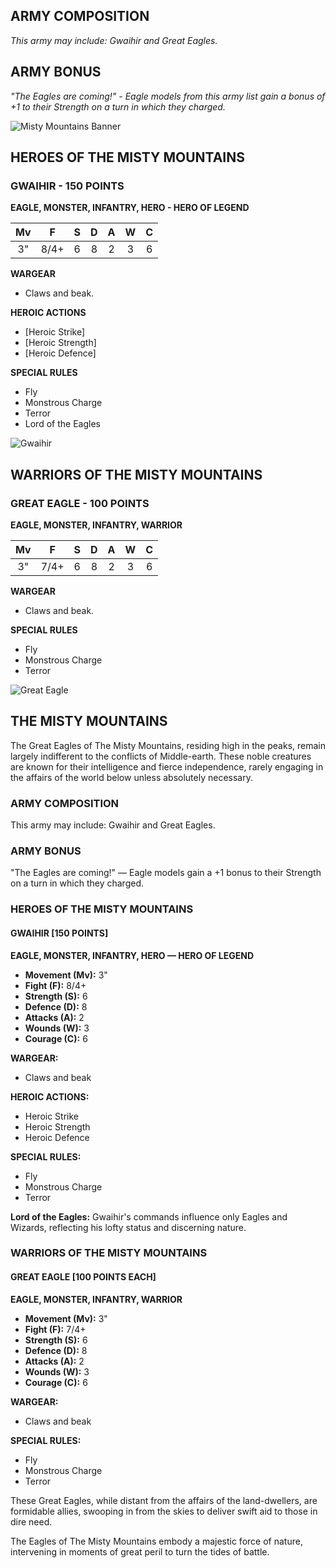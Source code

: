 ﻿## ARMY COMPOSITION

*This army may include: Gwaihir and Great Eagles.*

## ARMY BONUS

*"The Eagles are coming!" - Eagle models from this army list gain a bonus of +1 to their Strength on a turn in which they charged.*

![Misty Mountains Banner](../media/2_MESBG_-_Armies_of_LOTR_media/image166.jpeg)

## HEROES OF THE MISTY MOUNTAINS

### GWAIHIR - 150 POINTS

**EAGLE, MONSTER, INFANTRY, HERO - HERO OF LEGEND**

| Mv | F  | S | D | A | W | C |
|:----:|:----:|:---:|:---:|:---:|:---:|:---:|
| 3" | 8/4+ | 6 | 8 | 2 | 3 | 6 |

**WARGEAR**

- Claws and beak.

**HEROIC ACTIONS**

- [Heroic Strike]
- [Heroic Strength]
- [Heroic Defence]

**SPECIAL RULES**

- Fly
- Monstrous Charge
- Terror
- Lord of the Eagles

![Gwaihir](../media/2_MESBG_-_Armies_of_LOTR_media/image167.jpeg)

## WARRIORS OF THE MISTY MOUNTAINS

### GREAT EAGLE - 100 POINTS

**EAGLE, MONSTER, INFANTRY, WARRIOR**

| Mv | F  | S | D | A | W | C |
|:----:|:----:|:---:|:---:|:---:|:---:|:---:|
| 3" | 7/4+ | 6 | 8 | 2 | 3 | 6 |

**WARGEAR**

- Claws and beak.

**SPECIAL RULES**

- Fly
- Monstrous Charge
- Terror

![Great Eagle](../media/2_MESBG_-_Armies_of_LOTR_media/image168.jpeg)

## THE MISTY MOUNTAINS

The Great Eagles of The Misty Mountains, residing high in the peaks, remain largely indifferent to the conflicts of Middle-earth. These noble creatures are known for their intelligence and fierce independence, rarely engaging in the affairs of the world below unless absolutely necessary.

### ARMY COMPOSITION

This army may include: Gwaihir and Great Eagles.

### ARMY BONUS
"The Eagles are coming!" — Eagle models gain a +1 bonus to their Strength on a turn in which they charged.

### HEROES OF THE MISTY MOUNTAINS

#### GWAIHIR [150 POINTS]
**EAGLE, MONSTER, INFANTRY, HERO — HERO OF LEGEND**

- **Movement (Mv):** 3"
- **Fight (F):** 8/4+
- **Strength (S):** 6
- **Defence (D):** 8
- **Attacks (A):** 2
- **Wounds (W):** 3
- **Courage (C):** 6

**WARGEAR:**
- Claws and beak

**HEROIC ACTIONS:**
- Heroic Strike
- Heroic Strength
- Heroic Defence

**SPECIAL RULES:**
- Fly
- Monstrous Charge
- Terror

**Lord of the Eagles:** Gwaihir's commands influence only Eagles and Wizards, reflecting his lofty status and discerning nature.

### WARRIORS OF THE MISTY MOUNTAINS

#### GREAT EAGLE [100 POINTS EACH]
**EAGLE, MONSTER, INFANTRY, WARRIOR**

- **Movement (Mv):** 3"
- **Fight (F):** 7/4+
- **Strength (S):** 6
- **Defence (D):** 8
- **Attacks (A):** 2
- **Wounds (W):** 3
- **Courage (C):** 6

**WARGEAR:**
- Claws and beak

**SPECIAL RULES:**
- Fly
- Monstrous Charge
- Terror

These Great Eagles, while distant from the affairs of the land-dwellers, are formidable allies, swooping in from the skies to deliver swift aid to those in dire need.

The Eagles of The Misty Mountains embody a majestic force of nature, intervening in moments of great peril to turn the tides of battle.
